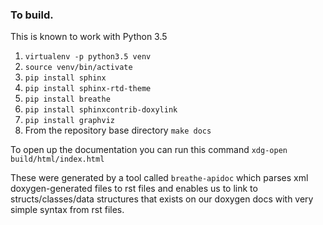 ### To build. 

This is known to work with Python 3.5

1. `virtualenv -p python3.5 venv`
2. `source venv/bin/activate`
3. `pip install sphinx`
4. `pip install sphinx-rtd-theme`
5. `pip install breathe`
6. `pip install sphinxcontrib-doxylink`
6. `pip install graphviz`
7. From the repository base directory `make docs`

To open up the documentation you can run this command ` xdg-open build/html/index.html `

These were generated by a tool called `breathe-apidoc` which parses xml doxygen-generated files to rst files and enables us to link to structs/classes/data structures that exists on our doxygen docs with very simple syntax from rst files.
